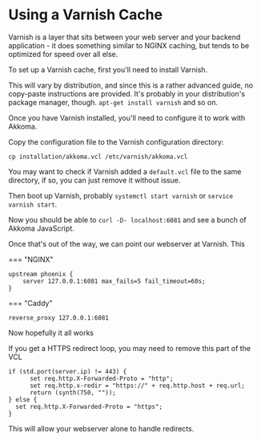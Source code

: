 # Using a Varnish Cache

Varnish is a layer that sits between your web server and your backend application -
it does something similar to NGINX caching, but tends to be optimized for speed over
all else.

To set up a Varnish cache, first you'll need to install Varnish.

This will vary by distribution, and since this is a rather advanced guide,
no copy-paste instructions are provided. It's probably in your distribution's
package manager, though. `apt-get install varnish` and so on.

Once you have Varnish installed, you'll need to configure it to work with Akkoma.

Copy the configuration file to the Varnish configuration directory:

    cp installation/akkoma.vcl /etc/varnish/akkoma.vcl

You may want to check if Varnish added a `default.vcl` file to the same directory,
if so, you can just remove it without issue.

Then boot up Varnish, probably `systemctl start varnish` or `service varnish start`.

Now you should be able to `curl -D- localhost:6081` and see a bunch of
Akkoma JavaScript.

Once that's out of the way, we can point our webserver at Varnish. This

=== "NGINX"

    upstream phoenix {
        server 127.0.0.1:6081 max_fails=5 fail_timeout=60s;
    }

=== "Caddy"

    reverse_proxy 127.0.0.1:6081

Now hopefully it all works

If you get a HTTPS redirect loop, you may need to remove this part of the VCL

```vcl
if (std.port(server.ip) != 443) {
      set req.http.X-Forwarded-Proto = "http";
      set req.http.x-redir = "https://" + req.http.host + req.url;
      return (synth(750, ""));
} else {
  set req.http.X-Forwarded-Proto = "https";
}
```

This will allow your webserver alone to handle redirects.
